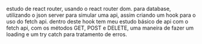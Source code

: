 estudo de react router, usando o react router dom.
para database, utilizando o json server para simular uma api, assim criando um hook para o uso do fetch api.
dentro deste hook tem meu estudo básico de api com o fetch api, com os métodos GET, POST e DELETE, uma maneira de fazer um loading e um try catch para tratamento de erros.

